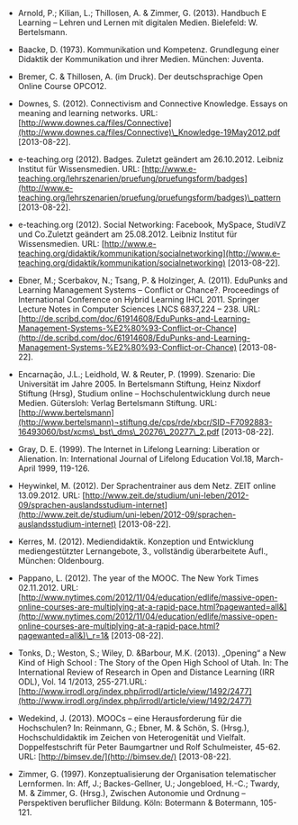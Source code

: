 <!-- filename: 99_Literatur.md -->
<!-- title: Literatur -->

- Arnold, P.; Kilian, L.; Thillosen, A. & Zimmer, G. (2013). Handbuch E Learning – Lehren und Lernen mit digitalen Medien. Bielefeld: W. Bertelsmann.

- Baacke, D. (1973). Kommunikation und Kompetenz. Grundlegung einer Didaktik der Kommunikation und ihrer Medien. München: Juventa.

- Bremer, C. & Thillosen, A. (im Druck). Der deutschsprachige Open Online Course OPCO12.

- Downes, S. (2012). Connectivism and Connective Knowledge. Essays on meaning and learning networks. URL: [http://www.downes.ca/files/Connective](http://www.downes.ca/files/Connective)\_Knowledge-19May2012.pdf \[2013-08-22].

- e-teaching.org (2012). Badges. Zuletzt geändert am 26.10.2012. Leibniz Institut für Wissensmedien. URL: [http://www.e-teaching.org/lehrszenarien/pruefung/pruefungsform/badges](http://www.e-teaching.org/lehrszenarien/pruefung/pruefungsform/badges)\_pattern \[2013-08-22].

- e-teaching.org (2012). Social Networking: Facebook, MySpace, StudiVZ und Co.Zuletzt geändert am 25.08.2012. Leibniz Institut für Wissensmedien. URL: [http://www.e-teaching.org/didaktik/kommunikation/socialnetworking](http://www.e-teaching.org/didaktik/kommunikation/socialnetworking) \[2013-08-22].

- Ebner, M.; Scerbakov, N.; Tsang, P. & Holzinger, A. (2011). EduPunks and Learning Management Systems – Conflict or Chance?. Proceedings of International Conference on Hybrid Learning IHCL 2011. Springer Lecture Notes in Computer Sciences LNCS 6837,224 – 238. URL: [http://de.scribd.com/doc/61914608/EduPunks-and-Learning-Management-Systems-%E2%80%93-Conflict-or-Chance](http://de.scribd.com/doc/61914608/EduPunks-and-Learning-Management-Systems-%E2%80%93-Conflict-or-Chance) \[2013-08-22].

- Encarnação, J.L.; Leidhold, W. & Reuter, P. (1999). Szenario: Die Universität im Jahre 2005. In Bertelsmann Stiftung, Heinz Nixdorf Stiftung (Hrsg), Studium online – Hochschulentwicklung durch neue Medien. Gütersloh: Verlag Bertelsmann Stiftung. URL: [http://www.bertelsmann](http://www.bertelsmann)¬stiftung.de/cps/rde/xbcr/SID¬F7092883-16493060/bst/xcms\_bst\_dms\_20276\_20277\_2.pdf \[2013-08-22].

- Gray, D. E. (1999). The Internet in Lifelong Learning: Liberation or Alienation. In: International Journal of Lifelong Education Vol.18, March-April 1999, 119-126.

- Heywinkel, M. (2012). Der Sprachentrainer aus dem Netz. ZEIT online 13.09.2012. URL: [http://www.zeit.de/studium/uni-leben/2012-09/sprachen-auslandsstudium-internet](http://www.zeit.de/studium/uni-leben/2012-09/sprachen-auslandsstudium-internet) \[2013-08-22].

- Kerres, M. (2012). Mediendidaktik. Konzeption und Entwicklung mediengestützter Lernangebote, 3., vollständig überarbeitete Aufl., München: Oldenbourg.

- Pappano, L. (2012). The year of the MOOC. The New York Times 02.11.2012. URL: [http://www.nytimes.com/2012/11/04/education/edlife/massive-open-online-courses-are-multiplying-at-a-rapid-pace.html?pagewanted=all&](http://www.nytimes.com/2012/11/04/education/edlife/massive-open-online-courses-are-multiplying-at-a-rapid-pace.html?pagewanted=all&)\_r=1& \[2013-08-22].

- Tonks, D.; Weston, S.; Wiley, D. &Barbour, M.K. (2013). „Opening“ a New Kind of High School : The Story of the Open High School of Utah. In: The International Review of Research in Open and Distance Learning (IRR ODL), Vol. 14 1/2013, 255-271.URL: [http://www.irrodl.org/index.php/irrodl/article/view/1492/2477](http://www.irrodl.org/index.php/irrodl/article/view/1492/2477)

- Wedekind, J. (2013). MOOCs – eine Herausforderung für die Hochschulen? In: Reinmann, G.; Ebner, M. & Schön, S. (Hrsg.), Hochschuldidaktik im Zeichen von Heterogenität und Vielfalt. Doppelfestschrift für Peter Baumgartner und Rolf Schulmeister, 45-62. URL: [http://bimsev.de/](http://bimsev.de/) \[2013-08-22].

- Zimmer, G. (1997). Konzeptualisierung der Organisation telematischer Lernformen. In: Aff, J.; Backes-Gellner, U.; Jongebloed, H.-C.; Twardy, M. & Zimmer, G. (Hrsg.), Zwischen Autonomie und Ordnung – Perspektiven beruflicher Bildung. Köln: Botermann & Botermann, 105-121.
